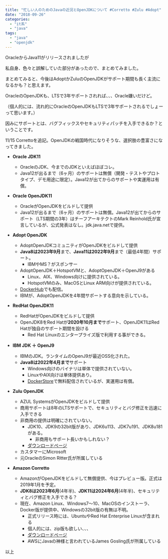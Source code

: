 ```yaml
---
title: "忙しい人のためのJavaの近況とOpenJDKについて #Corretto #Zulu #Adopt"
date: "2018-09-26"
categories: 
  - "it系"
  - "java"
tags: 
  - "java"
  - "openjdk"
---
```


OracleからJava11がリリースされましたが

私自身、色々と誤解していた部分があったので、まとめてみました。

まとめてみると、今後はAdoptかZuluのOpenJDKがサポート期間も長く主流になるかも？と思えます。

OracleのOpenJDKも、LTSで3年サポートされれば、、、Oracle嫌いだけど。

（個人的には、流れ的にOracleのOpenJDKもLTSで3年サポートされるでしょーって思います。）

因みにサポートとは、バグフィックスやセキュリティパッチを入手できるか？ということです。

11/15 Correttoを追記。OpenJDKの戦国時代になりそうな、選択肢の豊富さになってきました。

- **Oracle JDK11**
    - OracleのJDK、今までのJDKといえばほぼコレ。
    - Java12が出るまで（6ヶ月）のサポートは無償（開発・テストやプロトタイプ、デモ用途に限定）。Java12が出てからのサポートや実運用は有償。

- **Oracle OpenJDK11**
    - OracleがOpenJDKをビルドして提供
    - Java12が出るまで（6ヶ月）のサポートは無償。Java12が出てからのサポート（LTS期間の3年）はチーフアーキテクトのMark Reinhold氏が宣言しているが、公式発表はなし。jdk.java.netで提供。

- **Adopt OpenJDK**
    - AdoptOpenJDKコミュニティがOpenJDKをビルドして提供
    - **Java8は2023年9月**まで、**Java11は2022年9月**まで（最低4年間）サポート。
        - IBMやMS？がスポンサー
    - AdoptOpenJDK＋HotspotVMと、AdoptOpenJDK＋OpenJ9がある
        - Linux、AIX、Windows向けに提供されている。
        - HotspotVMのみ、MacOSとLinux ARM向けが提供されている。
    - [DockerHub](https://hub.docker.com/u/adoptopenjdk/)でも配信。 
    - IBMが、AdoptOpenJDKを4年間サポートする意向を示している。

- **RedHat OpenJDK11**
    - RedHatがOpenJDKをビルドして提供
    - OpenJDK8をRed Hatが**2020年10月まで**サポート、OpenJDK11はRed Hatが独自のサポート期間を設ける
        - Red Hat Linuxのエンタープライズ版で利用する事ができる。

- **IBM JDK ＋ OpenJ9**
    - IBMのJDK。ランタイムのOpenJ9が最近OSS化された。
    - **Java8は2022年4月まで**サポート
        - Windows向けのバイナリは単体で提供されていない。
        - LinuxやAIX向けは単体提供あり。
        - [DockerStore](https://store.docker.com/search?q=IBM&type=image&source=verified)で無料配信されているが、実運用は有償。  
            

- **Zulu OpenJDK**
    - AZUL SystemsがOpenJDKをビルドして提供
    - 商用サポートは8年のLTSサポートで、セキュリティとバグ修正を迅速に入手できる
    - 非商用の提供は明確にされていない。
        - JDK10、JDK9の32bit版があり、JDK6u113、JDK7u191、JDK8u181がある。
            - 非商用もサポート長いかもしれない？
        - [ダウンロードページ](https://jp.azul.com/downloads/zulu/)
    - カスタマーにMicrosoft
    - 元OracleのSimon Ritter氏が所属している

- **Amazon Corretto**
    - AmazonがOpenJDKをビルドして無償提供、今はプレビュー版。正式は2019年1月を予定。
    - **JDK8は2023年6月**(4年半)、**JDK11は2024年6月**(4年半)、セキュリティとバグ修正を入手できる？
    - 現在、Amazon Linux、Windows7～10、MacOSのインストーラ、Docker版が提供中、Windowsの32bit版の有無は不明。
        - 正式リリース時には、UbuntuやRed Hat Enterprise Linuxが含まれる
        - 個人的には、zip版も欲しい、、、
        - [ダウンロードページ](https://docs.aws.amazon.com/ja_jp/corretto/latest/corretto-8-ug/downloads-list.html) 
        - AWSにJavaの神様と言われているJames Gosling氏が所属している

以上

